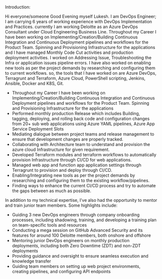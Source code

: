 Introduction:

Hi everyone/someone Good Evening myself Lukesh. I am DevOps Engineer; I am carrying 6 years of working experience with DevOps Implementation and Practices. currently I am working Deloitte as an Azure DevOps Consultant under Cloud Engineering Business Line.
Throughout my Career I have been working on Implementing/Creation/Building Continuous Integration and Continuous Deployment pipelines and workflows for the Product Team. Spinning and Provisioning Infrastructure for the applications and I have managed Monthly Code Cut activities and production deployment activities. I worked on Addressing Issue, Troubleshooting the Infra or application issues pipeline errors. I have also worked on enabling new tools as per the project demands by researching and configuring them to current workflows. so, the tools that I have worked on are Azure DevOps, Terragrunt and Terraform, Azure Cloud, PowerShell scripting, Jenkins, Ansible, Docker and K8S, Git.

*	Throughout my Career I have been working on Implementing/Creation/Building Continuous Integration and Continuous Deployment pipelines and workflows for the Product Team. Spinning and Provisioning Infrastructure for the applications 
*	Performed monthly production Release which includes Building, tagging, deploying, and rolling back code and configuration changes from 20+ sub web applications using Azure YAML pipelines, Azure App Service Deployment Slots
*	Mediating dialogue between project teams and release management to ensure that development changes are properly tracked.
*	Collaborating with Architecture team to understand and provision the azure cloud Infrastructure for given requirement.
*	Developed Terraform modules and terraform workflows to automatically provision Infrastructure through CI/CD for web applications.
*	Managed web app and function app application settings through Terragrunt to provision and deploy through CI/CD.
*	Enabling/Integrating new tools as per the project demands by researching and configuring them to the existing workflow/pipelines.
*	Finding ways to enhance the current CI/CD process and try to automate the gaps between as much as possible.

In addition to my technical expertise, I've also had the opportunity to mentor and train junior team members. Some highlights include:
*	Guiding 3 new DevOps engineers through company onboarding processes, including shadowing, training, and developing a training plan on team-specific tools and resources
*	Conducting a mega session on GitHub Advanced Security and its features for around 100 Deloitte members, both onshore and offshore
*	Mentoring junior DevOps engineers on monthly production deployments, including both Zero Downtime (ZDT) and non-ZDT deployments
*	Providing guidance and oversight to ensure seamless execution and knowledge transfer
*	Guiding team members on setting up web project environments, creating pipelines, and configuring API endpoints



